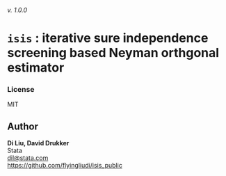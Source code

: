 _v. 1.0.0_  

`isis` : iterative sure independence screening based Neyman orthgonal estimator
===============================================================================


### License
MIT

Author
------

**Di Liu, David Drukker**  
Stata  
dil@stata.com  
<https://github.com/flyingliudi/isis_public>  
